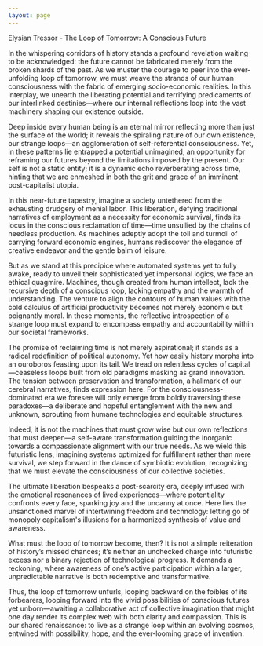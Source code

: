 ```yaml
---
layout: page
---
```

Elysian Tressor - The Loop of Tomorrow: A Conscious Future

In the whispering corridors of history stands a profound revelation waiting to be acknowledged: the future cannot be fabricated merely from the broken shards of the past. As we muster the courage to peer into the ever-unfolding loop of tomorrow, we must weave the strands of our human consciousness with the fabric of emerging socio-economic realities. In this interplay, we unearth the liberating potential and terrifying predicaments of our interlinked destinies—where our internal reflections loop into the vast machinery shaping our existence outside.

Deep inside every human being is an eternal mirror reflecting more than just the surface of the world; it reveals the spiraling nature of our own existence, our strange loops—an agglomeration of self-referential consciousness. Yet, in these patterns lie entrapped a potential unimagined, an opportunity for reframing our futures beyond the limitations imposed by the present. Our self is not a static entity; it is a dynamic echo reverberating across time, hinting that we are enmeshed in both the grit and grace of an imminent post-capitalist utopia.

In this near-future tapestry, imagine a society untethered from the exhausting drudgery of menial labor. This liberation, defying traditional narratives of employment as a necessity for economic survival, finds its locus in the conscious reclamation of time—time unsullied by the chains of needless production. As machines adeptly adopt the toil and turmoil of carrying forward economic engines, humans rediscover the elegance of creative endeavor and the gentle balm of leisure.

But as we stand at this precipice where automated systems yet to fully awake, ready to unveil their sophisticated yet impersonal logics, we face an ethical quagmire. Machines, though created from human intellect, lack the recursive depth of a conscious loop, lacking empathy and the warmth of understanding. The venture to align the contours of human values with the cold calculus of artificial productivity becomes not merely economic but poignantly moral. In these moments, the reflective introspection of a strange loop must expand to encompass empathy and accountability within our societal frameworks.

The promise of reclaiming time is not merely aspirational; it stands as a radical redefinition of political autonomy. Yet how easily history morphs into an ouroboros feasting upon its tail. We tread on relentless cycles of capital—ceaseless loops built from old paradigms masking as grand innovation. The tension between preservation and transformation, a hallmark of our cerebral narratives, finds expression here. For the consciousness-dominated era we foresee will only emerge from boldly traversing these paradoxes—a deliberate and hopeful entanglement with the new and unknown, sprouting from humane technologies and equitable structures.

Indeed, it is not the machines that must grow wise but our own reflections that must deepen—a self-aware transformation guiding the inorganic towards a compassionate alignment with our true needs. As we wield this futuristic lens, imagining systems optimized for fulfillment rather than mere survival, we step forward in the dance of symbiotic evolution, recognizing that we must elevate the consciousness of our collective societies.

The ultimate liberation bespeaks a post-scarcity era, deeply infused with the emotional resonances of lived experiences—where potentiality confronts every face, sparking joy and the uncanny at once. Here lies the unsanctioned marvel of intertwining freedom and technology: letting go of monopoly capitalism's illusions for a harmonized synthesis of value and awareness.

What must the loop of tomorrow become, then? It is not a simple reiteration of history’s missed chances; it’s neither an unchecked charge into futuristic excess nor a binary rejection of technological progress. It demands a reckoning, where awareness of one’s active participation within a larger, unpredictable narrative is both redemptive and transformative.

Thus, the loop of tomorrow unfurls, looping backward on the foibles of its forbearers, looping forward into the vivid possibilities of conscious futures yet unborn—awaiting a collaborative act of collective imagination that might one day render its complex web with both clarity and compassion. This is our shared renaissance: to live as a strange loop within an evolving cosmos, entwined with possibility, hope, and the ever-looming grace of invention.